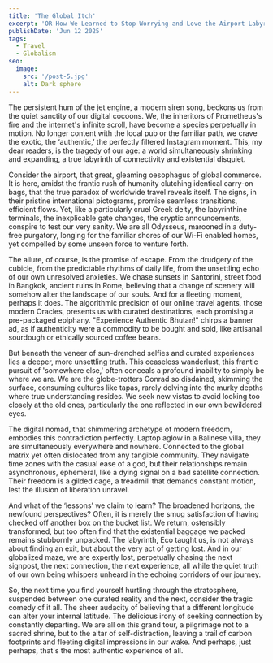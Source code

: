 ```yaml
---
title: 'The Global Itch'
excerpt: 'OR How We Learned to Stop Worrying and Love the Airport Labyrinthine '
publishDate: 'Jun 12 2025'
tags:
  - Travel
  - Globalism
seo:
  image:
    src: '/post-5.jpg'
    alt: Dark sphere
---
```


The persistent hum of the jet engine, a modern siren song, beckons us from the quiet sanctity of our digital cocoons. We, the inheritors of Prometheus's fire and the internet's infinite scroll, have become a species perpetually in motion. No longer content with the local pub or the familiar path, we crave the exotic, the ‘authentic,’ the perfectly filtered Instagram moment. This, my dear readers, is the tragedy of our age: a world simultaneously shrinking and expanding, a true labyrinth of connectivity and existential disquiet.

Consider the airport, that great, gleaming oesophagus of global commerce. It is here, amidst the frantic rush of humanity clutching identical carry-on bags, that the true paradox of worldwide travel reveals itself. The signs, in their pristine international pictograms, promise seamless transitions, efficient flows. Yet, like a particularly cruel Greek deity, the labyrinthine terminals, the inexplicable gate changes, the cryptic announcements, conspire to test our very sanity. We are all Odysseus, marooned in a duty-free purgatory, longing for the familiar shores of our Wi-Fi enabled homes, yet compelled by some unseen force to venture forth.

The allure, of course, is the promise of escape. From the drudgery of the cubicle, from the predictable rhythms of daily life, from the unsettling echo of our own unresolved anxieties. We chase sunsets in Santorini, street food in Bangkok, ancient ruins in Rome, believing that a change of scenery will somehow alter the landscape of our souls. And for a fleeting moment, perhaps it does. The algorithmic precision of our online travel agents, those modern Oracles, presents us with curated destinations, each promising a pre-packaged epiphany. "Experience Authentic Bhutan!" chirps a banner ad, as if authenticity were a commodity to be bought and sold, like artisanal sourdough or ethically sourced coffee beans.

But beneath the veneer of sun-drenched selfies and curated experiences lies a deeper, more unsettling truth. This ceaseless wanderlust, this frantic pursuit of 'somewhere else,' often conceals a profound inability to simply be where we are. We are the globe-trotters Conrad so disdained, skimming the surface, consuming cultures like tapas, rarely delving into the murky depths where true understanding resides. We seek new vistas to avoid looking too closely at the old ones, particularly the one reflected in our own bewildered eyes.

The digital nomad, that shimmering archetype of modern freedom, embodies this contradiction perfectly. Laptop aglow in a Balinese villa, they are simultaneously everywhere and nowhere. Connected to the global matrix yet often dislocated from any tangible community. They navigate time zones with the casual ease of a god, but their relationships remain asynchronous, ephemeral, like a dying signal on a bad satellite connection. Their freedom is a gilded cage, a treadmill that demands constant motion, lest the illusion of liberation unravel.

And what of the ‘lessons’ we claim to learn? The broadened horizons, the newfound perspectives? Often, it is merely the smug satisfaction of having checked off another box on the bucket list. We return, ostensibly transformed, but too often find that the existential baggage we packed remains stubbornly unpacked. The labyrinth, Eco taught us, is not always about finding an exit, but about the very act of getting lost. And in our globalized maze, we are expertly lost, perpetually chasing the next signpost, the next connection, the next experience, all while the quiet truth of our own being whispers unheard in the echoing corridors of our journey.

So, the next time you find yourself hurtling through the stratosphere, suspended between one curated reality and the next, consider the tragic comedy of it all. The sheer audacity of believing that a different longitude can alter your internal latitude. The delicious irony of seeking connection by constantly departing. We are all on this grand tour, a pilgrimage not to a sacred shrine, but to the altar of self-distraction, leaving a trail of carbon footprints and fleeting digital impressions in our wake. And perhaps, just perhaps, that's the most authentic experience of all.
